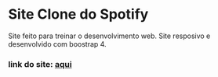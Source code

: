 # Site Clone do Spotify

Site feito para treinar o desenvolvimento web.
Site resposivo e desenvolvido com boostrap 4.

### link do site: [aqui](https://arquivojson.github.io/Spotify-Clone/)
